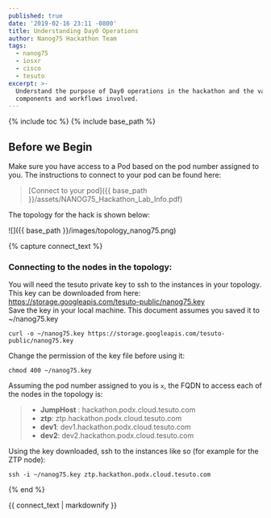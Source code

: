```yaml
---
published: true
date: '2019-02-16 23:11 -0800'
title: Understanding Day0 Operations
author: Nanog75 Hackathon Team
tags:
  - nanog75
  - iosxr
  - cisco
  - tesuto
excerpt: >-
  Understand the purpose of Day0 operations in the hackathon and the various
  components and workflows involved.
---
```



{% include toc %}
{% include base_path %}

## Before we Begin

Make sure you have access to a Pod based on the pod number assigned to you.
The instructions to connect to your pod can be found here: 

>[Connect to your pod]({{ base_path }}/assets/NANOG75_Hackathon_Lab_Info.pdf)


The topology for the hack is shown below: 

![]({{ base_path }}/images/topology_nanog75.png)  


{% capture connect_text %}
### Connecting to the nodes in the topology:
You will need the tesuto private key to ssh to the instances in your topology.
This key can be downloaded from here:  <https://storage.googleapis.com/tesuto-public/nanog75.key>  
Save the key in your local machine. This document assumes you saved it to ~/nanog75.key 

```
curl -o ~/nanog75.key https://storage.googleapis.com/tesuto-public/nanog75.key 
```

Change the permission of the key file before using it:

```
chmod 400 ~/nanog75.key
```


Assuming the pod number assigned to you is `x`, the FQDN to access each of the nodes in the topology is: 

> * **JumpHost** : hackathon.podx.cloud.tesuto.com
> * **ztp**: ztp.hackathon.podx.cloud.tesuto.com
> * **dev1**:  dev1.hackathon.podx.cloud.tesuto.com
> * **dev2**:  dev2.hackathon.podx.cloud.tesuto.com

Using the key downloaded, ssh to the instances like so (for example for the ZTP node):

```
ssh -i ~/nanog75.key ztp.hackathon.podx.cloud.tesuto.com

```
{% end %}


<div class="notice--info">
  {{ connect_text | markdownify }}
 </div>





